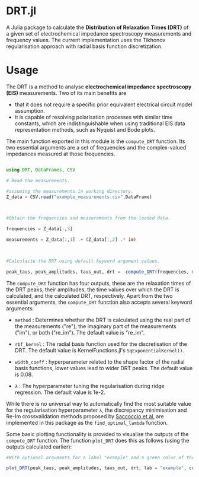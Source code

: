 # DRT.jl

A Julia package to calculate the **Distribution of Relaxation Times (DRT)** of a given set of electrochemical impedance spectroscopy measurements and frequency values. The current implementation uses the Tikhonov regularisation approach with radial basis function discretization. 

# Usage 
The DRT is a method to analyse **electrochemical impedance spectroscopy (EIS)** measurements. Two of its main benefits are 

 - that it does not require a specific prior equivalent electrical circuit model assumption.
 - it is capable of resolving polarisation processes with similar time constants, which are indistinguishable when using traditional EIS data representation methods, such as Nyquist and Bode plots. 
 
The main function exported in this module is the  `compute_DRT` function. Its two essential arguments are a set of frequencies and the complex-valued impedances measured at those frequencies.

```julia

using DRT, DataFrames, CSV

# Read the measurements.

#assuming the measurements in working directory.
Z_data = CSV.read("example_measurements.csv",DataFrame) 

  

#Obtain the frequencies and measurements from the loaded data.

frequencies = Z_data[:,3]

measurements = Z_data[:,1] .+ (Z_data[:,2] .* im)

  

#Calculacte the DRT using default keyword argument values.

peak_taus, peak_amplitudes, taus_out, drt =  compute_DRT(frequencies, measurements)

```
The `compute_DRT` function has four outputs, these are the relaxation times of the DRT peaks, their amplitudes, the time values over which the DRT is calculated, and the calculated DRT, respectively. Apart from the two essential arguments, the `compute_DRT` function also accepts several keyword arguments:

 - `method` : Determines whether the DRT is calculated using the real part of the measurements ("re"), the imaginary part of the measurements ("im"), or both ("re_im"). The default value is "re_im".
 
 -  `rbf_kernel` : The radial basis function used for the discretisation of the DRT.  The default value is KernelFunctions.jl's `SqExponentialKernel()`.
- `width_coeff` : hyperparameter related to the shape factor of the radial basis functions, lower values lead to wider DRT peaks. The default value is 0.08.
- `λ` :  The hyperparameter tuning the regularisation during ridge regression. The default value is 1e-2.

While there is no universal way to automatically find the most suitable value for the regularisation hyperparameter `λ`,  the discrepancy minimisation and Re-Im crossvalidation methods proposed by  [Saccoccio et al.](https://www.sciencedirect.com/science/article/abs/pii/S0013468614018763) are implemented in this package as the `find_optimal_lambda` function.

Some basic plotting functionality is provided to visualise the outputs of the `compute_DRT` function.  The function `plot_DRT` does this as follows (using the outputs calculated earlier):

 ```julia
#With optional arguments for a label "example" and a green color of the plot.

plot_DRT(peak_taus, peak_amplitudes, taus_out, drt, lab = "example", color = "green")
```